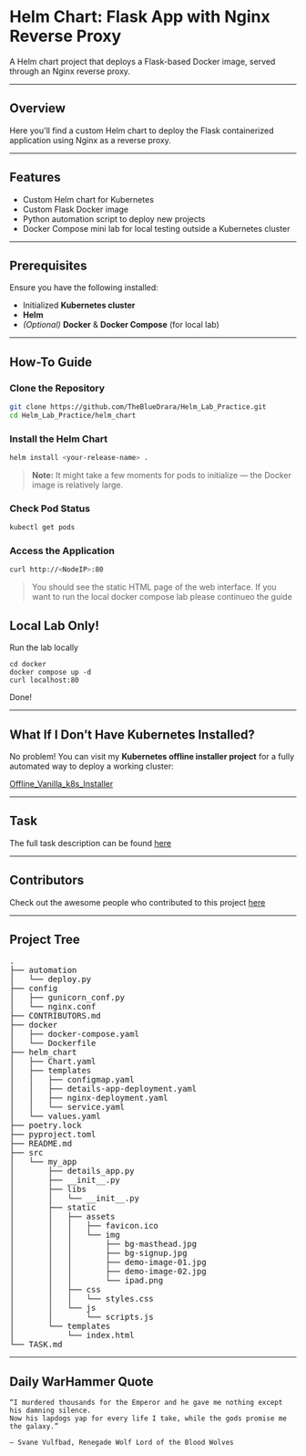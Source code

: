 # Helm Chart: Flask App with Nginx Reverse Proxy

A Helm chart project that deploys a Flask-based Docker image, served through an Nginx reverse proxy.

---

## Overview

Here you'll find a custom Helm chart to deploy the Flask containerized application using Nginx as a reverse proxy.

---

## Features

-  Custom Helm chart for Kubernetes
-  Custom Flask Docker image
-  Python automation script to deploy new projects
-  Docker Compose mini lab for local testing outside a Kubernetes cluster

---

##  Prerequisites

Ensure you have the following installed:

-  Initialized **Kubernetes cluster**
- **Helm**
- *(Optional)*  **Docker** & **Docker Compose** (for local lab)

---

##  How-To Guide

### Clone the Repository

```bash
git clone https://github.com/TheBlueDrara/Helm_Lab_Practice.git
cd Helm_Lab_Practice/helm_chart
```

### Install the Helm Chart

```bash
helm install <your-release-name> .
```

> **Note:** It might take a few moments for pods to initialize — the Docker image is relatively large.

### Check Pod Status

```bash
kubectl get pods
```

### Access the Application

```bash
curl http://<NodeIP>:80
```

> You should see the static HTML page of the web interface.
> If you want to run the local docker compose lab please continueo the guide

## Local Lab Only!

Run the lab locally

```
cd docker
docker compose up -d
curl localhost:80
```

Done!

---

##  What If I Don’t Have Kubernetes Installed?

No problem! You can visit my **Kubernetes offline installer project** for a fully automated way to deploy a working cluster:

 [Offline_Vanilla_k8s_Installer](https://github.com/TheBlueDrara/Offline_Vanilla_k8s_Installer.git)

---

##  Task

The full task description can be found [here](TASK.md)

---

##  Contributors

Check out the awesome people who contributed to this project [here](CONTRIBUTORS.md)

---

## Project Tree

<pre>
.
├── automation
│   └── deploy.py
├── config
│   ├── gunicorn_conf.py
│   └── nginx.conf
├── CONTRIBUTORS.md
├── docker
│   ├── docker-compose.yaml
│   └── Dockerfile
├── helm_chart
│   ├── Chart.yaml
│   ├── templates
│   │   ├── configmap.yaml
│   │   ├── details-app-deployment.yaml
│   │   ├── nginx-deployment.yaml
│   │   └── service.yaml
│   └── values.yaml
├── poetry.lock
├── pyproject.toml
├── README.md
├── src
│   └── my_app
│       ├── details_app.py
│       ├── __init__.py
│       ├── libs
│       │   └── __init__.py
│       ├── static
│       │   ├── assets
│       │   │   ├── favicon.ico
│       │   │   └── img
│       │   │       ├── bg-masthead.jpg
│       │   │       ├── bg-signup.jpg
│       │   │       ├── demo-image-01.jpg
│       │   │       ├── demo-image-02.jpg
│       │   │       └── ipad.png
│       │   ├── css
│       │   │   └── styles.css
│       │   └── js
│       │       └── scripts.js
│       └── templates
│           └── index.html
└── TASK.md
</pre>

---

## Daily WarHammer Quote

```
“I murdered thousands for the Emperor and he gave me nothing except his damning silence.
Now his lapdogs yap for every life I take, while the gods promise me the galaxy.”

— Svane Vulfbad, Renegade Wolf Lord of the Blood Wolves 
```